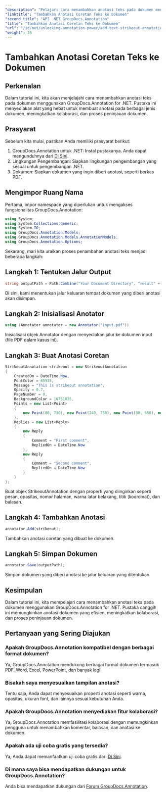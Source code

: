 ```yaml
---
"description": "Pelajari cara menambahkan anotasi teks pada dokumen menggunakan GroupDocs.Annotation for .NET. Tingkatkan kolaborasi dan proses peninjauan dokumen secara efisien."
"linktitle": "Tambahkan Anotasi Coretan Teks ke Dokumen"
"second_title": "API .NET GroupDocs.Annotation"
"title": "Tambahkan Anotasi Coretan Teks ke Dokumen"
"url": "/id/net/unlocking-annotation-power/add-text-strikeout-annotation/"
"weight": 26
---
```


# Tambahkan Anotasi Coretan Teks ke Dokumen

## Perkenalan
Dalam tutorial ini, kita akan menjelajahi cara menambahkan anotasi teks pada dokumen menggunakan GroupDocs.Annotation for .NET. Pustaka ini menyediakan alat yang hebat untuk membuat anotasi pada berbagai jenis dokumen, meningkatkan kolaborasi, dan proses peninjauan dokumen.
## Prasyarat
Sebelum kita mulai, pastikan Anda memiliki prasyarat berikut:
1. GroupDocs.Annotation untuk .NET: Instal pustakanya. Anda dapat mengunduhnya dari [Di Sini](https://releases.groupdocs.com/annotation/net/).
2. Lingkungan Pengembangan: Siapkan lingkungan pengembangan yang sesuai untuk pengembangan .NET.
3. Dokumen: Siapkan dokumen yang ingin diberi anotasi, seperti berkas PDF.

## Mengimpor Ruang Nama
Pertama, impor namespace yang diperlukan untuk mengakses fungsionalitas GroupDocs.Annotation:
```csharp
using System;
using System.Collections.Generic;
using System.IO;
using GroupDocs.Annotation.Models;
using GroupDocs.Annotation.Models.AnnotationModels;
using GroupDocs.Annotation.Options;
```

Sekarang, mari kita uraikan proses penambahan anotasi teks menjadi beberapa langkah:
## Langkah 1: Tentukan Jalur Output
```csharp
string outputPath = Path.Combine("Your Document Directory", "result" + Path.GetExtension("input.pdf"));
```
Di sini, kami menentukan jalur keluaran tempat dokumen yang diberi anotasi akan disimpan.
## Langkah 2: Inisialisasi Anotator
```csharp
using (Annotator annotator = new Annotator("input.pdf"))
```
Inisialisasi objek Annotator dengan menyediakan jalur ke dokumen input (file PDF dalam kasus ini).
## Langkah 3: Buat Anotasi Coretan
```csharp
StrikeoutAnnotation strikeout = new StrikeoutAnnotation
{
    CreatedOn = DateTime.Now,
    FontColor = 65535,
    Message = "This is strikeout annotation",
    Opacity = 0.7,
    PageNumber = 0,
    BackgroundColor = 16761035,
    Points = new List<Point>
    {
        new Point(80, 730), new Point(240, 730), new Point(80, 650), new Point(240, 650)
    },
    Replies = new List<Reply>
    {
        new Reply
        {
            Comment = "First comment",
            RepliedOn = DateTime.Now
        },
        new Reply
        {
            Comment = "Second comment",
            RepliedOn = DateTime.Now
        }
    }
};
```
Buat objek StrikeoutAnnotation dengan properti yang diinginkan seperti pesan, opasitas, nomor halaman, warna latar belakang, titik (koordinat), dan balasan.
## Langkah 4: Tambahkan Anotasi
```csharp
annotator.Add(strikeout);
```
Tambahkan anotasi coretan yang dibuat ke dokumen.
## Langkah 5: Simpan Dokumen
```csharp
annotator.Save(outputPath);
```
Simpan dokumen yang diberi anotasi ke jalur keluaran yang ditentukan.

## Kesimpulan
Dalam tutorial ini, kita mempelajari cara menambahkan anotasi teks pada dokumen menggunakan GroupDocs.Annotation for .NET. Pustaka canggih ini memungkinkan anotasi dokumen yang efisien, meningkatkan kolaborasi, dan proses peninjauan dokumen.
## Pertanyaan yang Sering Diajukan
### Apakah GroupDocs.Annotation kompatibel dengan berbagai format dokumen?
Ya, GroupDocs.Annotation mendukung berbagai format dokumen termasuk PDF, Word, Excel, PowerPoint, dan banyak lagi.
### Bisakah saya menyesuaikan tampilan anotasi?
Tentu saja, Anda dapat menyesuaikan properti anotasi seperti warna, opasitas, ukuran font, dan lainnya sesuai kebutuhan Anda.
### Apakah GroupDocs.Annotation menyediakan fitur kolaborasi?
Ya, GroupDocs.Annotation memfasilitasi kolaborasi dengan memungkinkan pengguna untuk menambahkan komentar, balasan, dan anotasi ke dokumen.
### Apakah ada uji coba gratis yang tersedia?
Ya, Anda dapat memanfaatkan uji coba gratis dari [Di Sini](https://releases.groupdocs.com/).
### Di mana saya bisa mendapatkan dukungan untuk GroupDocs.Annotation?
Anda bisa mendapatkan dukungan dari [Forum GroupDocs.Annotation](https://forum.groupdocs.com/c/annotation/10).